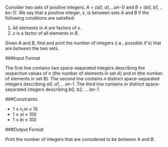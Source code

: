 Consider two sets of positive integers, *A = {a0, a1,...an-1}* and *B = {b0, b1, .. bn-1}*. We say that a positive integer, *x*, is between sets *A* and *B* if the following conditions are satisfied:
1. All elements in *A* are factors of *x*.
2. *x* is a factor of all elements in *B*.

Given *A* and *B*, find and print the number of integers (i.e., possible *X*'s) that are *between* the two sets.

###Input Format

The first line contains two space-separated integers describing the respective values of *n* (the number of elements in set *A*) and *m* (the number of elements in set *B*). 
The second line contains *n* distinct space-separated integers describing *a0, a1, .. an-1*. 
The third line contains *m* distinct space-separated integers describing *b0, b2, ... bn-1*.

###Constraints
* 1 ≤ *n,m* ≤ 10
* 1 ≤ *ai* ≤ 100
* 1 ≤ *bi* ≤ 100

###Output Format

Print the number of integers that are considered to be *between* *A* and *B*.
